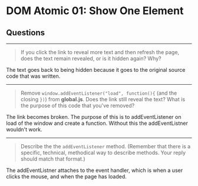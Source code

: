 # DOM Atomic 01: Show One Element

## Questions

---

> If you click the link to reveal more text and then refresh the page, does the text remain revealed, or is it hidden again? Why?

The text goes back to being hidden because it goes to the original source code that was written. 

---

> Remove `window.addEventListener("load", function(){` (and the closing `})`) from **global.js**. Does the link still reveal the text? What is the purpose of this code that you've removed?

The link becomes broken. The purpose of this is to addEventListener on load of the window and create a function. Without this the addEventListner wouldn't work. 

---

> Describe the the `addEventListener` method. (Remember that there is a specific, technical, methodical way to describe methods. Your reply should match that format.)

The addEventListner attaches to the event handler, which is when a user clicks the mouse, and when the page has loaded. 
